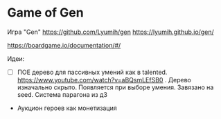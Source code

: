 # Game of Gen

Игра "Gen"
https://github.com/Lyumih/gen
https://lyumih.github.io/gen/

https://boardgame.io/documentation/#/


Идеи:

- [ ] ПОЕ дерево для пассивных умений как в talented. https://www.youtube.com/watch?v=aBQsmLEfSB0 . Дерево изначально скрыто. Появляется при выборе умения. Завязано на seed. Система парагона из д3
- Аукцион героев как монетизация
